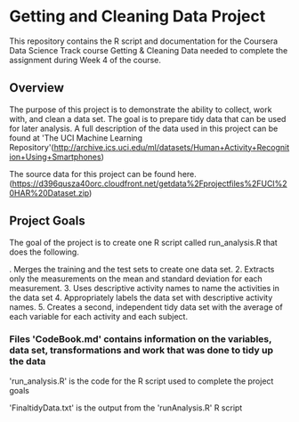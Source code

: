 # Getting and Cleaning Data Project
This repository contains the R script and documentation for the Coursera Data Science Track course Getting & Cleaning Data needed to complete the assignment during Week 4 of the course.

## Overview

The purpose of this project is to demonstrate the ability to collect, work with, and clean a data set. The goal is to prepare tidy data that can be used for later analysis. A full description of the data used in this project can be found at 'The UCI Machine Learning Repository'(http://archive.ics.uci.edu/ml/datasets/Human+Activity+Recognition+Using+Smartphones)

The source data for this project can be found here.(https://d396qusza40orc.cloudfront.net/getdata%2Fprojectfiles%2FUCI%20HAR%20Dataset.zip)

## Project Goals 
The goal of the project is to create one R script called run_analysis.R that does the following.

. Merges the training and the test sets to create one data set.
2. Extracts only the measurements on the mean and standard deviation for each measurement.
3. Uses descriptive activity names to name the activities in the data set
4. Appropriately labels the data set with descriptive activity names.
5. Creates a second, independent tidy data set with the average of each variable for each activity and each subject.

### Files 'CodeBook.md' contains information on the variables, data set, transformations and work that was done to tidy up the data

'run_analysis.R' is the code for the R script used to complete the project goals

'FinaltidyData.txt' is the output from the 'runAnalysis.R' R script